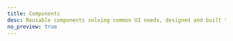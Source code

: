 ```yaml
---
title: Components
desc: Reusable components solving common UI needs, designed and built to be assembled in countless combinations.
no_preview: true
---
```


<overview :pages="$page.enhancedFrontmatter" base-path="components" />
